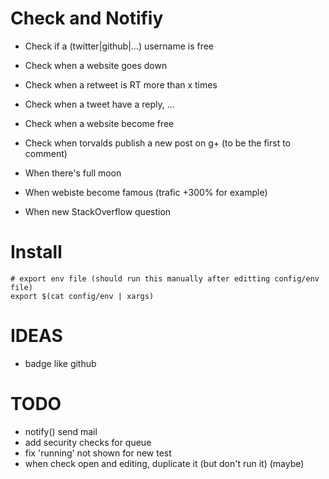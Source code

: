 # Check and Notifiy

- Check if a (twitter|github|...) username is free
- Check when a website goes down

- Check when a retweet is RT more than x times
- Check when a tweet have a reply, ...

- Check when a website become free
- Check when torvalds publish a new post on g+ (to be the first to comment)

- When there's full moon
- When webiste become famous (trafic +300% for example)

- When new StackOverflow question

# Install

```
# export env file (should run this manually after editting config/env file)
export $(cat config/env | xargs)
```

# IDEAS

- badge like github

# TODO

- notify() send mail
- add security checks for queue
- fix 'running' not shown for new test
- when check open and editing, duplicate it (but don't run it) (maybe)
